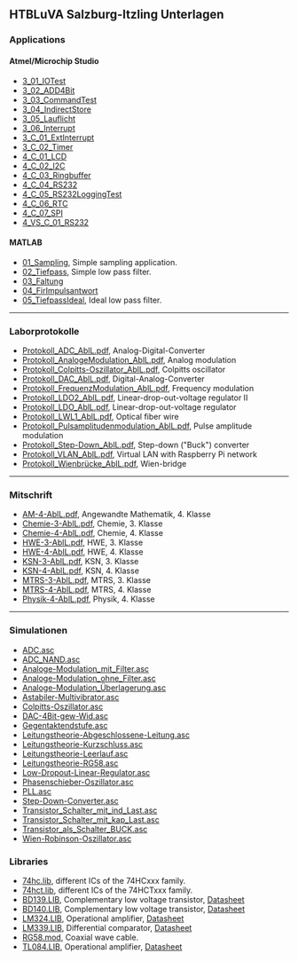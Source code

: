 ## HTBLuVA Salzburg-Itzling Unterlagen
### Applications
#### Atmel/Microchip Studio
- [3_01_IOTest](https://github.com/LeonAblinger/HTBLuVA-Unterlagen/tree/main/Applications/Atmel/3_01_IOTest)
- [3_02_ADD4Bit](https://github.com/LeonAblinger/HTBLuVA-Unterlagen/tree/main/Applications/Atmel/3_02_ADD4Bit)
- [3_03_CommandTest](https://github.com/LeonAblinger/HTBLuVA-Unterlagen/tree/main/Applications/Atmel/3_03_CommandTest)
- [3_04_IndirectStore](https://github.com/LeonAblinger/HTBLuVA-Unterlagen/tree/main/Applications/Atmel/3_04_IndirectStore)
- [3_05_Lauflicht](https://github.com/LeonAblinger/HTBLuVA-Unterlagen/tree/main/Applications/Atmel/3_05_Lauflicht)
- [3_06_Interrupt](https://github.com/LeonAblinger/HTBLuVA-Unterlagen/tree/main/Applications/Atmel/3_06_Interrupt)
- [3_C_01_ExtInterrupt](https://github.com/LeonAblinger/HTBLuVA-Unterlagen/tree/main/Applications/Atmel/3_C_01_ExtInterrupt)
- [3_C_02_Timer](https://github.com/LeonAblinger/HTBLuVA-Unterlagen/tree/main/Applications/Atmel/3_C_02_Timer)
- [4_C_01_LCD](https://github.com/LeonAblinger/HTBLuVA-Unterlagen/tree/main/Applications/Atmel/4_C_01_LCD)
- [4_C_02_I2C](https://github.com/LeonAblinger/HTBLuVA-Unterlagen/tree/main/Applications/Atmel/4_C_02_I2C)
- [4_C_03_Ringbuffer](https://github.com/LeonAblinger/HTBLuVA-Unterlagen/tree/main/Applications/Atmel/4_C_03_Ringbuffer)
- [4_C_04_RS232](https://github.com/LeonAblinger/HTBLuVA-Unterlagen/tree/main/Applications/Atmel/4_C_04_RS232)
- [4_C_05_RS232LoggingTest](https://github.com/LeonAblinger/HTBLuVA-Unterlagen/tree/main/Applications/Atmel/4_C_05_RS232LoggingTest)
- [4_C_06_RTC](https://github.com/LeonAblinger/HTBLuVA-Unterlagen/tree/main/Applications/Atmel/4_C_06_RTC_Edi)
- [4_C_07_SPI](https://github.com/LeonAblinger/HTBLuVA-Unterlagen/tree/main/Applications/Atmel/4_C_07_SPI)
- [4_VS_C_01_RS232](https://github.com/LeonAblinger/HTBLuVA-Unterlagen/tree/main/Applications/Atmel/4_VS_C_01_RS232)

#### MATLAB
- [01_Sampling](https://github.com/LeonAblinger/HTBLuVA-Unterlagen/tree/main/Applications/MATLAB/01_Sampling), Simple sampling application.
- [02_Tiefpass](https://github.com/LeonAblinger/HTBLuVA-Unterlagen/tree/main/Applications/MATLAB/02_Tiefpass), Simple low pass filter.
- [03_Faltung](https://github.com/LeonAblinger/HTBLuVA-Unterlagen/tree/main/Applications/MATLAB/03_Faltung)
- [04_FirImpulsantwort](https://github.com/LeonAblinger/HTBLuVA-Unterlagen/tree/main/Applications/MATLAB/04_FirImpulsantwort)
- [05_TiefpassIdeal](https://github.com/LeonAblinger/HTBLuVA-Unterlagen/tree/main/Applications/MATLAB/05_TiefpassIdeal), Ideal low pass filter.

***

### Laborprotokolle
- [Protokoll_ADC_AblL.pdf](https://github.com/LeonAblinger/HTBLuVA-Unterlagen/tree/main/Laborprotokolle/Protokoll_ADC_AblL.pdf), Analog-Digital-Converter
- [Protokoll_AnalogeModulation_AblL.pdf](https://github.com/LeonAblinger/HTBLuVA-Unterlagen/tree/main/Laborprotokolle/Protokoll_AnalogeModulation_AblL.pdf), Analog modulation
- [Protokoll_Colpitts-Oszillator_AblL.pdf](https://github.com/LeonAblinger/HTBLuVA-Unterlagen/tree/main/Laborprotokolle/Protokoll_Colpitts-Oszillator_AblL.pdf), Colpitts oscillator
- [Protokoll_DAC_AblL.pdf](https://github.com/LeonAblinger/HTBLuVA-Unterlagen/tree/main/Laborprotokolle/Protokoll_DAC_AblL.pdf), Digital-Analog-Converter
- [Protokoll_FrequenzModulation_AblL.pdf](https://github.com/LeonAblinger/HTBLuVA-Unterlagen/tree/main/Laborprotokolle/Protokoll_FrequenzModulation_AblL.pdf), Frequency modulation
- [Protokoll_LDO2_AblL.pdf](https://github.com/LeonAblinger/HTBLuVA-Unterlagen/tree/main/Laborprotokolle/Protokoll_LDO2_AblL.pdf), Linear-drop-out-voltage regulator II
- [Protokoll_LDO_AblL.pdf](https://github.com/LeonAblinger/HTBLuVA-Unterlagen/tree/main/Laborprotokolle/Protokoll_LDO_AblL.pdf), Linear-drop-out-voltage regulator
- [Protokoll_LWL1_AblL.pdf](https://github.com/LeonAblinger/HTBLuVA-Unterlagen/tree/main/Laborprotokolle/Protokoll_LWL1_AblL.pdf), Optical fiber wire
- [Protokoll_Pulsamplitudenmodulation_AblL.pdf](https://github.com/LeonAblinger/HTBLuVA-Unterlagen/tree/main/Laborprotokolle/Protokoll_Pulsamplitudenmodulation_AblL.pdf), Pulse amplitude modulation
- [Protokoll_Step-Down_AblL.pdf](https://github.com/LeonAblinger/HTBLuVA-Unterlagen/tree/main/Laborprotokolle/Protokoll_Step-Down_AblL.pdf), Step-down ("Buck") converter
- [Protokoll_VLAN_AblL.pdf](https://github.com/LeonAblinger/HTBLuVA-Unterlagen/tree/main/Laborprotokolle/Protokoll_VLAN_AblL.pdf), Virtual LAN with Raspberry Pi network
- [Protokoll_Wienbrücke_AblL.pdf](https://github.com/LeonAblinger/HTBLuVA-Unterlagen/tree/main/Laborprotokolle/Protokoll_Wienbrücke_AblL.pdf), Wien-bridge

***

### Mitschrift
- [AM-4-AblL.pdf](https://github.com/LeonAblinger/HTBLuVA-Unterlagen/tree/main/Mitschrift/AM-4-AblL.pdf), Angewandte Mathematik, 4. Klasse
- [Chemie-3-AblL.pdf](https://github.com/LeonAblinger/HTBLuVA-Unterlagen/tree/main/Mitschrift/Chemie-3-AblL.pdf), Chemie, 3. Klasse
- [Chemie-4-AblL.pdf](https://github.com/LeonAblinger/HTBLuVA-Unterlagen/tree/main/Mitschrift/Chemie-4-AblL.pdf), Chemie, 4. Klasse
- [HWE-3-AblL.pdf](https://github.com/LeonAblinger/HTBLuVA-Unterlagen/tree/main/Mitschrift/HWE-3-AblL.pdf), HWE, 3. Klasse
- [HWE-4-AblL.pdf](https://github.com/LeonAblinger/HTBLuVA-Unterlagen/tree/main/Mitschrift/HWE-4-AblL.pdf), HWE, 4. Klasse
- [KSN-3-AblL.pdf](https://github.com/LeonAblinger/HTBLuVA-Unterlagen/tree/main/Mitschrift/KSN-3-AblL.pdf), KSN, 3. Klasse
- [KSN-4-AblL.pdf](https://github.com/LeonAblinger/HTBLuVA-Unterlagen/tree/main/Mitschrift/KSN-4-AblL.pdf), KSN, 4. Klasse
- [MTRS-3-AblL.pdf](https://github.com/LeonAblinger/HTBLuVA-Unterlagen/tree/main/Mitschrift/MTRS-3-AblL.pdf), MTRS, 3. Klasse
- [MTRS-4-AblL.pdf](https://github.com/LeonAblinger/HTBLuVA-Unterlagen/tree/main/Mitschrift/MTRS-4-AblL.pdf), MTRS, 4. Klasse
- [Physik-4-AblL.pdf](https://github.com/LeonAblinger/HTBLuVA-Unterlagen/tree/main/Mitschrift/Physik-4-AblL.pdf), Physik, 4. Klasse

***

### Simulationen
- [ADC.asc](https://github.com/LeonAblinger/HTBLuVA-Unterlagen/tree/main/Simulationen/ADC.asc)
- [ADC_NAND.asc](https://github.com/LeonAblinger/HTBLuVA-Unterlagen/tree/main/Simulationen/ADC_NAND.asc)
- [Analoge-Modulation_mit_Filter.asc](https://github.com/LeonAblinger/HTBLuVA-Unterlagen/tree/main/Simulationen/Analoge-Modulation_mit_Filter.asc)
- [Analoge-Modulation_ohne_Filter.asc](https://github.com/LeonAblinger/HTBLuVA-Unterlagen/tree/main/Simulationen/Analoge-Modulation_ohne_Filter.asc)
- [Analoge-Modulation_Überlagerung.asc](https://github.com/LeonAblinger/HTBLuVA-Unterlagen/tree/main/Simulationen/Analoge-Modulation_Überlagerung.asc)
- [Astabiler-Multivibrator.asc](https://github.com/LeonAblinger/HTBLuVA-Unterlagen/tree/main/Simulationen/Astabiler-Multivibrator.asc)
- [Colpitts-Oszillator.asc](https://github.com/LeonAblinger/HTBLuVA-Unterlagen/tree/main/Simulationen/Colpitts-Oszillator.asc)
- [DAC-4Bit-gew-Wid.asc](https://github.com/LeonAblinger/HTBLuVA-Unterlagen/tree/main/Simulationen/DAC-4Bit-gew-Wid.asc)
- [Gegentaktendstufe.asc](https://github.com/LeonAblinger/HTBLuVA-Unterlagen/tree/main/Simulationen/Gegentaktendstufe.asc)
- [Leitungstheorie-Abgeschlossene-Leitung.asc](https://github.com/LeonAblinger/HTBLuVA-Unterlagen/tree/main/Simulationen/Leitungstheorie-Abgeschlossene-Leitung.asc)
- [Leitungstheorie-Kurzschluss.asc](https://github.com/LeonAblinger/HTBLuVA-Unterlagen/tree/main/Simulationen/Leitungstheorie-Kurzschluss.asc)
- [Leitungstheorie-Leerlauf.asc](https://github.com/LeonAblinger/HTBLuVA-Unterlagen/tree/main/Simulationen/Leitungstheorie-Leerlauf.asc)
- [Leitungstheorie-RG58.asc](https://github.com/LeonAblinger/HTBLuVA-Unterlagen/tree/main/Simulationen/Leitungstheorie-RG58.asc)
- [Low-Dropout-Linear-Regulator.asc](https://github.com/LeonAblinger/HTBLuVA-Unterlagen/tree/main/Simulationen/Low-Dropout-Linear-Regulator.asc)
- [Phasenschieber-Oszillator.asc](https://github.com/LeonAblinger/HTBLuVA-Unterlagen/tree/main/Simulationen/Phasenschieber-Oszillator.asc)
- [PLL.asc](https://github.com/LeonAblinger/HTBLuVA-Unterlagen/tree/main/Simulationen/PLL.asc)
- [Step-Down-Converter.asc](https://github.com/LeonAblinger/HTBLuVA-Unterlagen/tree/main/Simulationen/Step-Down-Converter.asc)
- [Transistor_Schalter_mit_ind_Last.asc](https://github.com/LeonAblinger/HTBLuVA-Unterlagen/tree/main/Simulationen/Transistor_Schalter_mit_ind_Last.asc)
- [Transistor_Schalter_mit_kap_Last.asc](https://github.com/LeonAblinger/HTBLuVA-Unterlagen/tree/main/Simulationen/Transistor_Schalter_mit_kap_Last.asc)
- [Transistor_als_Schalter_BUCK.asc](https://github.com/LeonAblinger/HTBLuVA-Unterlagen/tree/main/Simulationen/Transistor_als_Schalter_BUCK.asc)
- [Wien-Robinson-Oszillator.asc](https://github.com/LeonAblinger/HTBLuVA-Unterlagen/tree/main/Simulationen/Wien-Robinson-Oszillator.asc)

### Libraries
- [74hc.lib](https://github.com/LeonAblinger/HTBLuVA-Unterlagen/tree/main/Simulationen/lib/74hc.lib), different ICs of the 74HCxxx family.
- [74hct.lib](https://github.com/LeonAblinger/HTBLuVA-Unterlagen/tree/main/Simulationen/lib/74hct.lib), different ICs of the 74HCTxxx family.
- [BD139.LIB](https://github.com/LeonAblinger/HTBLuVA-Unterlagen/tree/main/Simulationen/lib/BD139.LIB), Complementary low voltage transistor, [Datasheet](https://www.st.com/resource/en/datasheet/cd00001225.pdf)
- [BD140.LIB](https://github.com/LeonAblinger/HTBLuVA-Unterlagen/tree/main/Simulationen/lib/BD140.LIB), Complementary low voltage transistor, [Datasheet](https://www.st.com/resource/en/datasheet/cd00001225.pdf)
- [LM324.LIB](https://github.com/LeonAblinger/HTBLuVA-Unterlagen/tree/main/Simulationen/lib/LM324.LIB), Operational amplifier, <a href="https://www.ti.com/lit/ds/symlink/lm324.pdf" target="_blank">Datasheet</a>
- [LM339.LIB](https://github.com/LeonAblinger/HTBLuVA-Unterlagen/tree/main/Simulationen/lib/LM339.LIB), Differential comparator, <a href="https://www.ti.com/lit/ds/symlink/lm339.pdf" target="_blank">Datasheet</a>
- [RG58.mod](https://github.com/LeonAblinger/HTBLuVA-Unterlagen/tree/main/Simulationen/lib/RG58.mod), Coaxial wave cable.
- [TL084.LIB](https://github.com/LeonAblinger/HTBLuVA-Unterlagen/tree/main/Simulationen/lib/TL084.LIB), Operational amplifier, <a href="https://www.ti.com/lit/ds/symlink/tl082h.pdf" target="_blank">Datasheet</a>